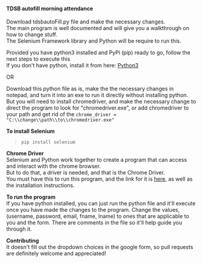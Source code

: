 #### TDSB autofill morning attendance 
Download tdsbautoFill.py file and make the necessary changes. <br />
The main program is well documented and will give you a walkthrough on how to change stuff. <br />
The Selenium Framework library and Python will be require to run this. <br />

Provided you have python3 installed and PyPi (pip) ready to go, follow the next steps to execute this <br />
If you don't have python, install it from here: [Python3](https://www.python.org/downloads/)

OR 

Download this python file as is, make the the necessary changes in notepad, and turn it into an exe to run it directly without installing python.
But you will need to install chromedriver, and make the necessary change to direct the program to look for "chromedriver.exe", or add chromedriver to your path and get rid of the ```chrome_driver = "C:\\change\\path\\to\\chromedriver.exe"``` 

**To install Selenium** <br />
> ```pip install selenium```

**Chrome Driver** <br />
Selenium and Python work together to create a program that can access and interact with the chrome browser. <br />
But to do that, a driver is needed, and that is the Chrome Driver. <br /> 
You must have this to run this program, and the link for it is [here](http://jonathansoma.com/lede/foundations-2018/classes/selenium/selenium-windows-install/), as well as the installation instructions. 

**To run the program** <br />
If you have python installed, you can just run the python file and it'll execute once you have made the changes to the program. 
Change the values, (username, password, email, fname, lname) to ones that are applicable to you and the form. 
There are comments in the file so it'll help guide you through it.

**Contributing** <br />
It doesn't fill out the dropdown choices in the google form, so pull requests are definitely welcome and appreciated! 